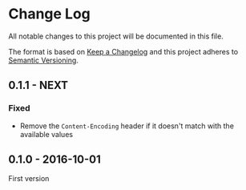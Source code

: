# Change Log
All notable changes to this project will be documented in this file.

The format is based on [Keep a Changelog](http://keepachangelog.com/) 
and this project adheres to [Semantic Versioning](http://semver.org/).

## 0.1.1 - NEXT

### Fixed

* Remove the `Content-Encoding` header if it doesn't match with the available values

## 0.1.0 - 2016-10-01

First version
